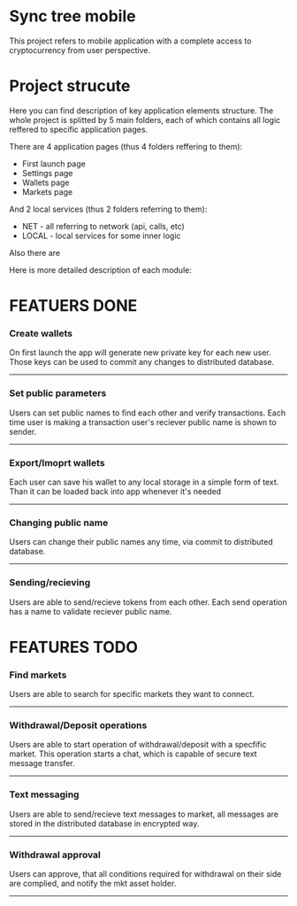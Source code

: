 # Sync tree mobile

This project refers to mobile application with a 
complete access to cryptocurrency from user perspective.


# Project strucute
Here you can find description of key application elements 
structure. The whole project is splitted by 5 main 
folders, each of which contains all logic reffered to 
specific application pages.

There are 4 application pages (thus 4 folders 
reffering to them):
- First launch page
- Settings page
- Wallets page
- Markets page

And 2 local services (thus 2 folders referring to them):
- NET - all referring to network (api, calls, etc)
- LOCAL - local services for some inner logic

Also there are

Here is more detailed description of each module:




# FEATUERS DONE
### Create wallets
On first launch the app will generate new private key 
for each new user. Those keys can be used to commit
any changes to distributed database.

---
### Set public parameters
Users can set public names to find each other and verify
transactions. Each time user is making a transaction
user's reciever public name is shown to sender.

---
### Export/Imoprt wallets
Each user can save his wallet to any local storage in a
simple form of text. Than it can be loaded back into 
app whenever it's needed

---
### Changing public name
Users can change their public names any time, via commit
to distributed database.

---
### Sending/recieving
Users are able to send/recieve tokens from each other.
Each send operation has a name to validate reciever 
public name.



# FEATURES TODO
### Find markets
Users are able to search for specific markets they want to
connect.

---
### Withdrawal/Deposit operations
Users are able to start operation of withdrawal/deposit
with a specfific market. This operation starts a chat,
which is capable of secure text message transfer.

---
### Text messaging
Users are able to send/recieve text messages to market,
all messages are stored in the distributed database in 
encrypted way.

---
### Withdrawal approval
Users can approve, that all conditions required for 
withdrawal on their side are complied, and notify 
the mkt asset holder.

---
